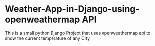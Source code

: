 # Weather-App-in-Django-using-openweathermap API
This is a small python Django Project that uses openweathermap api to show the current temperature of any CIty
